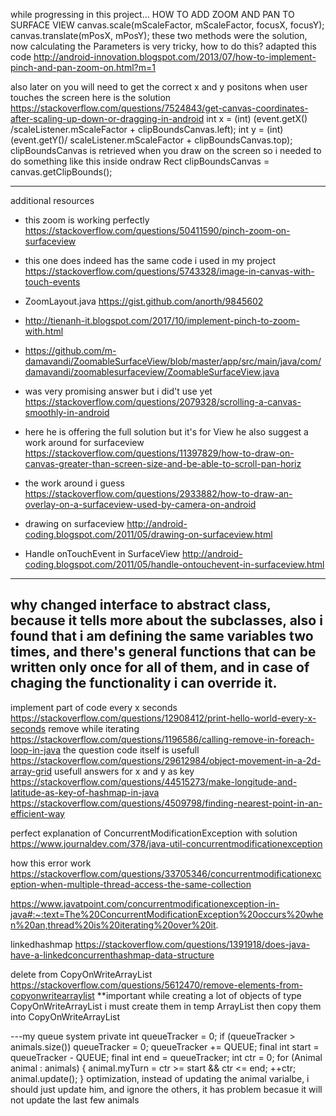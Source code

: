 while progressing in this project... 
HOW TO ADD ZOOM AND PAN TO SURFACE VIEW
        canvas.scale(mScaleFactor, mScaleFactor, focusX, focusY);
        canvas.translate(mPosX, mPosY);
these two methods were the solution, now calculating the Parameters is very tricky, how to do this?
adapted this code 
http://android-innovation.blogspot.com/2013/07/how-to-implement-pinch-and-pan-zoom-on.html?m=1

also later on you will need to get the correct x and y positons when user touches the screen
here is the solution
https://stackoverflow.com/questions/7524843/get-canvas-coordinates-after-scaling-up-down-or-dragging-in-android
  int x = (int) (event.getX() /scaleListener.mScaleFactor + clipBoundsCanvas.left);
  int y = (int) (event.getY()/ scaleListener.mScaleFactor + clipBoundsCanvas.top);
clipBoundsCanvas is retrieved when you draw on the screen
so i needed to do something like this inside ondraw
  Rect clipBoundsCanvas = canvas.getClipBounds();

----------------------------------
additional resources
- this zoom is working perfectly
https://stackoverflow.com/questions/50411590/pinch-zoom-on-surfaceview

- this one does indeed has the same code i used in my project
https://stackoverflow.com/questions/5743328/image-in-canvas-with-touch-events

- ZoomLayout.java
https://gist.github.com/anorth/9845602

- http://tienanh-it.blogspot.com/2017/10/implement-pinch-to-zoom-with.html
- https://github.com/m-damavandi/ZoomableSurfaceView/blob/master/app/src/main/java/com/damavandi/zoomablesurfaceview/ZoomableSurfaceView.java

- was very promising answer but i did't use yet
https://stackoverflow.com/questions/2079328/scrolling-a-canvas-smoothly-in-android 

- here he is offering the full solution but it's for View he also suggest a work around for surfaceview 
https://stackoverflow.com/questions/11397829/how-to-draw-on-canvas-greater-than-screen-size-and-be-able-to-scroll-pan-horiz

- the work around i guess
https://stackoverflow.com/questions/2933882/how-to-draw-an-overlay-on-a-surfaceview-used-by-camera-on-android

- drawing on surfaceview
http://android-coding.blogspot.com/2011/05/drawing-on-surfaceview.html

- Handle onTouchEvent in SurfaceView
http://android-coding.blogspot.com/2011/05/handle-ontouchevent-in-surfaceview.html



----------------------------------------
why changed interface to abstract class, because it tells more about the subclasses, also i found 
that i am defining the same variables two times, and there's general functions that can be 
written only once for all of them, and in case of chaging the functionality i can override it.
----------------------------------------
implement part of code every x seconds
https://stackoverflow.com/questions/12908412/print-hello-world-every-x-seconds
remove while iterating 
https://stackoverflow.com/questions/1196586/calling-remove-in-foreach-loop-in-java
the question code itself is usefull
https://stackoverflow.com/questions/29612984/object-movement-in-a-2d-array-grid
usefull answers for x and y as key
https://stackoverflow.com/questions/44515273/make-longitude-and-latitude-as-key-of-hashmap-in-java
https://stackoverflow.com/questions/4509798/finding-nearest-point-in-an-efficient-way

perfect explanation of ConcurrentModificationException with solution
  https://www.journaldev.com/378/java-util-concurrentmodificationexception

how this error work  
https://stackoverflow.com/questions/33705346/concurrentmodificationexception-when-multiple-thread-access-the-same-collection

https://www.javatpoint.com/concurrentmodificationexception-in-java#:~:text=The%20ConcurrentModificationException%20occurs%20when%20an,thread%20is%20iterating%20over%20it.


linkedhashmap
https://stackoverflow.com/questions/1391918/does-java-have-a-linkedconcurrenthashmap-data-structure

delete from CopyOnWriteArrayList 
https://stackoverflow.com/questions/5612470/remove-elements-from-copyonwritearraylist
**important
while creating a lot of objects of type CopyOnWriteArrayList i must create them in temp ArrayList
then copy them into  CopyOnWriteArrayList


---my queue system
    private int queueTracker = 0;
        if (queueTracker > animals.size())
            queueTracker = 0;
        queueTracker += QUEUE;
        final int start = queueTracker - QUEUE;
        final int end = queueTracker;
        int ctr = 0;
        for (Animal animal : animals) {
            animal.myTurn = ctr >= start && ctr <= end;
            ++ctr;
            animal.update();
        }
 optimization, instead of updating the animal varialbe, i should just update him, and ignore the others,
 it has problem becasue it will not update the last few animals
